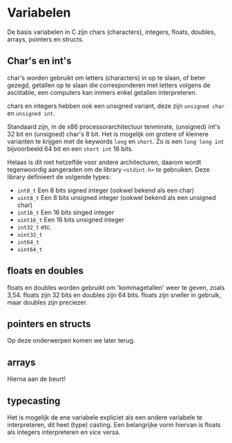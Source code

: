 # Variabelen

De basis variabelen in C zijn chars (characters), integers, floats, doubles, arrays, pointers en structs.

## Char's en int's

char's worden gebruikt om letters (characters) in op te slaan, of beter gezegd, getallen op te slaan die corresponderen met letters volgens de asciitable, een computers kan immers enkel getallen interpreteren.

chars en integers hebben ook een unsigned variant, deze zijn `unsigned char` en `unsigned int`.

Standaard zijn, in de x86 processorarchitectuur tenminste, (unsigned) int's 32 bit en (unsigned) char's 8 bit. Het is mogelijk om grotere of kleinere varianten te krijgen met de keywords `long` en `short`.
Zo is een `long long int` bijvoorbeeld 64 bit en een `short int` 16 bits.

Helaas is dit niet hetzelfde voor andere architecturen, daarom wordt tegenwoordig aangeraden om de library `<stdint.h>` te gebruiken.
Deze library definieert de volgende types:

- `int8_t` Een 8 bits signed integer (ookwel bekend als een char)
- `uint8_t` Een 8 bits unsigned integer (ookwel bekend als een unsigned char)
- `int16_t` Een 16 bits singed integer
- `uint16_t` Een 16 bits unsigned integer
- `int32_t` etc.
- `uint32_t`
- `int64_t`
- `uint64_t`

## floats en doubles

floats en doubles worden gebruikt om 'kommagetallen' weer te geven, zoals 3,54.
floats zijn 32 bits en doubles zijn 64 bits.
floats zijn sneller in gebruik, maar doubles zijn preciezer.

## pointers en structs

Op deze onderwerpen komen we later terug.

## arrays

Hierna aan de beurt!

## typecasting

Het is mogelijk de ene variabele expliciet als een andere variabele te interpreteren, dit heet (type) casting.
Een belangrijke vorm hiervan is floats als integers interpreteren en vice versa.

